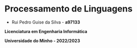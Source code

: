 # Processamento de Linguagens

* Rui Pedro Guise da Silva - **a97133**

**Licenciatura em Engenharia Informática**

**Universidade do Minho - 2022/2023**
